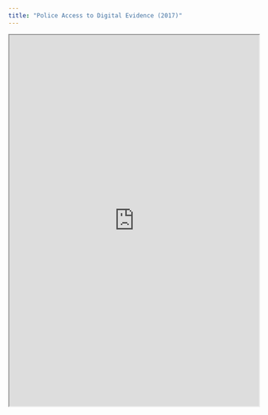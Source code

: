 ```yaml
---
title: "Police Access to Digital Evidence (2017)"
---
```




<iframe height="750" width="100%" src="https://ewelton.github.io/ktest/wiki.html#Police%20Access%20to%20Digital%20Evidence%20(2017)"></iframe>
